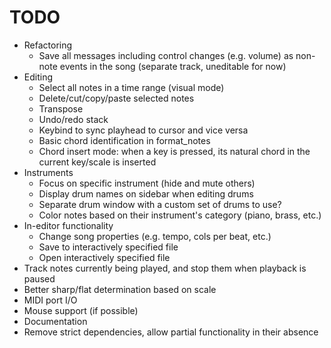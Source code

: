 # TODO

- Refactoring
	- Save all messages including control changes (e.g. volume) as non-note events in the song (separate track, uneditable for now)
- Editing
	- Select all notes in a time range (visual mode)
	- Delete/cut/copy/paste selected notes
	- Transpose
	- Undo/redo stack
	- Keybind to sync playhead to cursor and vice versa
	- Basic chord identification in format_notes
	- Chord insert mode: when a key is pressed, its natural chord in the current key/scale is inserted
- Instruments
	- Focus on specific instrument (hide and mute others)
	- Display drum names on sidebar when editing drums
	- Separate drum window with a custom set of drums to use?
	- Color notes based on their instrument's category (piano, brass, etc.)
- In-editor functionality
	- Change song properties (e.g. tempo, cols per beat, etc.)
	- Save to interactively specified file
	- Open interactively specified file 
- Track notes currently being played, and stop them when playback is paused
- Better sharp/flat determination based on scale
- MIDI port I/O
- Mouse support (if possible)
- Documentation
- Remove strict dependencies, allow partial functionality in their absence

